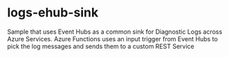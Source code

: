 # logs-ehub-sink
Sample that uses Event Hubs as a common sink for Diagnostic Logs across Azure Services. Azure Functions uses an input trigger from Event Hubs to pick the log messages and sends them to a custom REST Service
